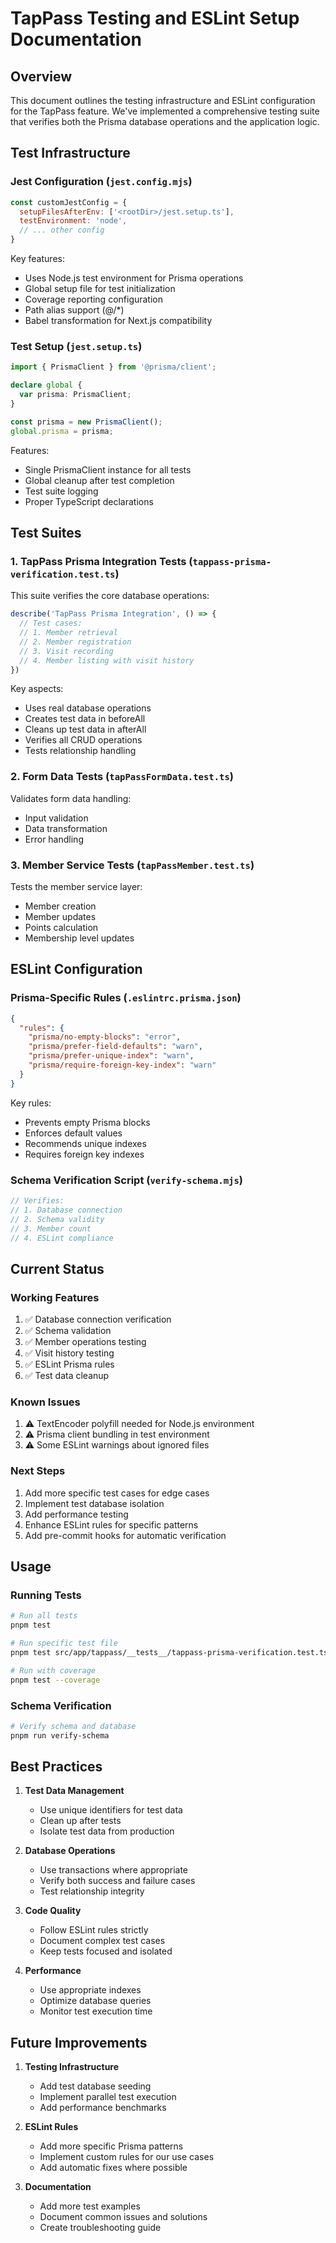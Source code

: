 # TapPass Testing and ESLint Setup Documentation

## Overview

This document outlines the testing infrastructure and ESLint configuration for the TapPass feature. We've implemented a comprehensive testing suite that verifies both the Prisma database operations and the application logic.

## Test Infrastructure

### Jest Configuration (`jest.config.mjs`)

```javascript
const customJestConfig = {
  setupFilesAfterEnv: ['<rootDir>/jest.setup.ts'],
  testEnvironment: 'node',
  // ... other config
}
```

Key features:
- Uses Node.js test environment for Prisma operations
- Global setup file for test initialization
- Coverage reporting configuration
- Path alias support (@/*)
- Babel transformation for Next.js compatibility

### Test Setup (`jest.setup.ts`)

```typescript
import { PrismaClient } from '@prisma/client';

declare global {
  var prisma: PrismaClient;
}

const prisma = new PrismaClient();
global.prisma = prisma;
```

Features:
- Single PrismaClient instance for all tests
- Global cleanup after test completion
- Test suite logging
- Proper TypeScript declarations

## Test Suites

### 1. TapPass Prisma Integration Tests (`tappass-prisma-verification.test.ts`)

This suite verifies the core database operations:

```typescript
describe('TapPass Prisma Integration', () => {
  // Test cases:
  // 1. Member retrieval
  // 2. Member registration
  // 3. Visit recording
  // 4. Member listing with visit history
})
```

Key aspects:
- Uses real database operations
- Creates test data in beforeAll
- Cleans up test data in afterAll
- Verifies all CRUD operations
- Tests relationship handling

### 2. Form Data Tests (`tapPassFormData.test.ts`)

Validates form data handling:
- Input validation
- Data transformation
- Error handling

### 3. Member Service Tests (`tapPassMember.test.ts`)

Tests the member service layer:
- Member creation
- Member updates
- Points calculation
- Membership level updates

## ESLint Configuration

### Prisma-Specific Rules (`.eslintrc.prisma.json`)

```json
{
  "rules": {
    "prisma/no-empty-blocks": "error",
    "prisma/prefer-field-defaults": "warn",
    "prisma/prefer-unique-index": "warn",
    "prisma/require-foreign-key-index": "warn"
  }
}
```

Key rules:
- Prevents empty Prisma blocks
- Enforces default values
- Recommends unique indexes
- Requires foreign key indexes

### Schema Verification Script (`verify-schema.mjs`)

```javascript
// Verifies:
// 1. Database connection
// 2. Schema validity
// 3. Member count
// 4. ESLint compliance
```

## Current Status

### Working Features
1. ✅ Database connection verification
2. ✅ Schema validation
3. ✅ Member operations testing
4. ✅ Visit history testing
5. ✅ ESLint Prisma rules
6. ✅ Test data cleanup

### Known Issues
1. ⚠️ TextEncoder polyfill needed for Node.js environment
2. ⚠️ Prisma client bundling in test environment
3. ⚠️ Some ESLint warnings about ignored files

### Next Steps
1. Add more specific test cases for edge cases
2. Implement test database isolation
3. Add performance testing
4. Enhance ESLint rules for specific patterns
5. Add pre-commit hooks for automatic verification

## Usage

### Running Tests
```bash
# Run all tests
pnpm test

# Run specific test file
pnpm test src/app/tappass/__tests__/tappass-prisma-verification.test.ts

# Run with coverage
pnpm test --coverage
```

### Schema Verification
```bash
# Verify schema and database
pnpm run verify-schema
```

## Best Practices

1. **Test Data Management**
   - Use unique identifiers for test data
   - Clean up after tests
   - Isolate test data from production

2. **Database Operations**
   - Use transactions where appropriate
   - Verify both success and failure cases
   - Test relationship integrity

3. **Code Quality**
   - Follow ESLint rules strictly
   - Document complex test cases
   - Keep tests focused and isolated

4. **Performance**
   - Use appropriate indexes
   - Optimize database queries
   - Monitor test execution time

## Future Improvements

1. **Testing Infrastructure**
   - Add test database seeding
   - Implement parallel test execution
   - Add performance benchmarks

2. **ESLint Rules**
   - Add more specific Prisma patterns
   - Implement custom rules for our use cases
   - Add automatic fixes where possible

3. **Documentation**
   - Add more test examples
   - Document common issues and solutions
   - Create troubleshooting guide 